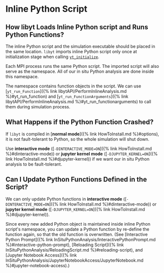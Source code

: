 # Inline Python Script

## How libyt Loads Inline Python script and Runs Python Functions?
The inline Python script and the simulation executable should be placed in the same location.
`libyt` imports inline Python script only once at initialization stage when calling [`yt_initialize`](../libyt-api/yt_initialize.md#yt-initialize). 

Each MPI process runs the same Python script. The imported script will also serve as the namespace. 
All of our in situ Python analysis are done inside this namespace. 

The namespace contains function objects in the script. We can use [`yt_run_Function`]({% link libytAPI/PerformInlineAnalysis.md %}#yt_run_function) 
and [`yt_run_FunctionArguments`]({% link libytAPI/PerformInlineAnalysis.md %}#yt_run_functionarguments) to call them during simulation process.

## What Happens if the Python Function Crashed?
If `libyt` is compiled in [**normal mode**]({% link HowToInstall.md %}#options), it is not fault-tolerant to Python, 
so the whole simulation will shut down.

Use **interactive mode** ([`-DINTERACTIVE_MODE=ON`]({% link HowToInstall.md %}#dinteractive-mode)) or **jupyter kernel mode** ([`-DJUPYTER_KERNEL=ON`]({% link HowToInstall.md %}#djupyter-kernel)) if we want our in situ Python analysis to be fault-tolerant.

## Can I Update Python Functions Defined in the Script?
We can only update Python functions in **interactive mode** ([`-DINTERACTIVE_MODE=ON`]({% link HowToInstall.md %}#dinteractive-mode)) or **jupyter kernel mode** ([`-DJUPYTER_KERNEL=ON`]({% link HowToInstall.md %}#djupyter-kernel)).

Since every new added Python object is maintained inside inline Python script's namespace, you can update a Python function by re-define the function again, so that the old function is overwritten.
(See [Interactive Python Prompt]({% link InSituPythonAnalysis/InteractivePythonPrompt.md %}#interactive-python-prompt), [Reloading Script]({% link InSituPythonAnalysis/ReloadingScript.md %}#reloading-script), and [Jupyter Notebook Access]({% link InSituPythonAnalysis/JupyterNotebookAccess/JupyterNotebook.md %}#jupyter-notebook-access).)
